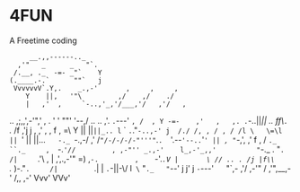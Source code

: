 # 4FUN
A Freetime coding

         __.,,------.._
      ,'"   _      _   "`.
     /.__, ._  -=- _"`    Y
    (.____.-.`      ""`   j
     VvvvvvV`.Y,.    _.,-'       ,     ,     ,
        Y    ||,   '"\         ,/    ,/    ./
        |   ,'  ,     `-..,'_,'/___,'/   ,'/   ,
   ..  ,;,,',-'"\,'  ,  .     '     ' ""' '--,/    .. ..
 ,'. `.`---'     `, /  , Y -=-    ,'   ,   ,. .`-..||_|| ..
ff\\`. `._        /f ,'j j , ,' ,   , f ,  \=\ Y   || ||`||_..
l` \` `.`."`-..,-' j  /./ /, , / , / /l \   \=\l   || `' || ||...
 `  `   `-._ `-.,-/ ,' /`"/-/-/-/-"'''"`.`.  `'.\--`'--..`'_`' || ,
            "`-_,',  ,'  f    ,   /      `._    ``._     ,  `-.`'//         ,
          ,-"'' _.,-'    l_,-'_,,'          "`-._ . "`. /|     `.'\ ,       |
        ,',.,-'"          \=) ,`-.         ,    `-'._`.V |       \ // .. . /j
        |f\\               `._ )-."`.     /|         `.| |        `.`-||-\\/
        l` \`                 "`._   "`--' j          j' j          `-`---'
         `  `                     "`,-  ,'/       ,-'"  /
                                 ,'",__,-'       /,, ,-'
                                 Vvv'            VVv'
